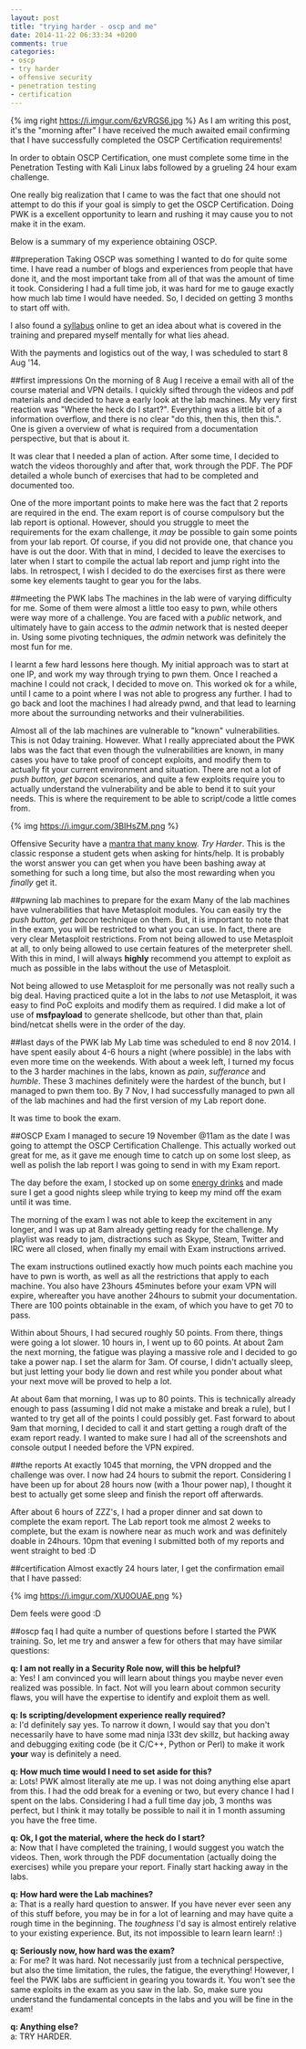 ```yaml
---
layout: post
title: "trying harder - oscp and me"
date: 2014-11-22 06:33:34 +0200
comments: true
categories: 
- oscp
- try harder
- offensive security
- penetration testing
- certification
---
```


{% img right https://i.imgur.com/6zVRGS6.jpg %} As I am writing this post, it's the "morning after" I have received the much awaited email confirming that I have successfully completed the OSCP Certification requirements!

In order to obtain OSCP Certification, one must complete some time in the Penetration Testing with Kali Linux labs followed by a grueling 24 hour exam challenge. 

One really big realization that I came to was the fact that one should not attempt to do this if your goal is simply to get the OSCP Certification. Doing PWK is a excellent opportunity to learn and rushing it may cause you to not make it in the exam.

Below is a summary of my experience obtaining OSCP.

<!-- more -->

##preperation
Taking OSCP was something I wanted to do for quite some time. I have read a number of blogs and experiences from people that have done it, and the most important take from all of that was the amount of time it took. Considering I had a full time job, it was hard for me to gauge exactly how much lab time I would have needed. So, I decided on getting 3 months to start off with.

I also found a [syllabus](http://www.offensive-security.com/documentation/penetration-testing-with-kali.pdf) online to get an idea about what is covered in the training and prepared myself mentally for what lies ahead.

With the payments and logistics out of the way, I was scheduled to start 8 Aug '14.

##first impressions
On the morning of 8 Aug I receive a email with all of the course material and VPN details. I quickly sifted through the videos and pdf materials and decided to have a early look at the lab machines. My very first reaction was "Where the heck do I start?". Everything was a little bit of a information overflow, and there is no clear "do this, then this, then this.". One is given a overview of what is required from a documentation perspective, but that is about it.

It was clear that I needed a plan of action. After some time, I decided to watch the videos thoroughly and after that, work through the PDF. The PDF detailed a whole bunch of exercises that had to be completed and documented too.

One of the more important points to make here was the fact that 2 reports are required in the end. The exam report is of course compulsory but the lab report is optional. However, should you struggle to meet the requirements for the exam challenge, it *may* be possible to gain some points from your lab report. Of course, if you did not provide one, that chance you have is out the door. With that in mind, I decided to leave the exercises to later when I start to compile the actual lab report and jump right into the labs. In retrospect, I wish I decided to do the exercises first as there were some key elements taught to gear you for the labs.

##meeting the PWK labs
The machines in the lab were of varying difficulty for me. Some of them were almost a little too easy to pwn, while others were way more of a challenge. You are faced with a *public* network, and ultimately have to gain access to the *admin* network that is nested deeper in. Using some pivoting techniques, the *admin* network was definitely the most fun for me.

I learnt a few hard lessons here though. My initial approach was to start at one IP, and work my way through trying to pwn them. Once I reached a machine I could not crack, I decided to move on. This worked ok for a while, until I came to a point where I was not able to progress any further. I had to go back and loot the machines I had already pwnd, and that lead to learning more about the surrounding networks and their vulnerabilities.

Almost all of the lab machines are vulnerable to "known" vulnerabilities. This is not 0day training. However. What I really appreciated about the PWK labs was the fact that even though the vulnerabilities are known, in many cases you have to take proof of concept exploits, and modify them to actually fit your current environment and situation. There are not a lot of *push button, get bacon* scenarios, and quite a few exploits require you to actually understand the vulnerability and be able to bend it to suit your needs. This is where the requirement to be able to script/code a little comes from.

{% img https://i.imgur.com/3BIHsZM.png %}

Offensive Security have a [mantra that many know](http://www.offensive-security.com/when-things-get-tough/). *Try Harder*. This is the classic response a student gets when asking for hints/help. It is probably the worst answer you can get when you have been bashing away at something for such a long time, but also the most rewarding when you *finally* get it.

##pwning lab machines to prepare for the exam
Many of the lab machines have vulnerabilities that have Metasploit modules. You can easily try the *push button, get bacon* technique on them. But, it is important to note that in the exam, you will be restricted to what you can use. In fact, there are very clear Metasploit restrictions. From not being allowed to use Metasploit at all, to only being allowed to use certain features of the meterpreter shell. With this in mind, I will always **highly** recommend you attempt to exploit as much as possible in the labs without the use of Metasploit.

Not being allowed to use Metasploit for me personally was not really such a big deal. Having practiced quite a lot in the labs to *not* use Metasploit, it was easy to find PoC exploits and modify them as required. I did make a lot of use of **msfpayload** to generate shellcode, but other than that, plain bind/netcat shells were in the order of the day.

##last days of the PWK lab
My Lab time was scheduled to end 8 nov 2014. I have spent easily about 4-6 hours a night (where possible) in the labs with even more time on the weekends. With about a week left, I turned my focus to the 3 harder machines in the labs, known as *pain*, *sufferance* and *humble*. These 3 machines definitely were the hardest of the bunch, but I managed to pwn them too. By 7 Nov, I had successfully managed to pwn all of the lab machines and had the first version of my Lab report done.

It was time to book the exam.

##OSCP Exam
I managed to secure 19 November @11am as the date I was going to attempt the OSCP Certification Challenge. This actually worked out great for me, as it gave me enough time to catch up on some lost sleep, as well as polish the lab report I was going to send in with my Exam report.

The day before the exam, I stocked up on some [energy drinks](https://twitter.com/leonjza/status/534967808619470849) and made sure I get a good nights sleep while trying to keep my mind off the exam until it was time.

The morning of the exam I was not able to keep the excitement in any longer, and I was up at 8am already getting ready for the challenge. My playlist was ready to jam, distractions such as Skype, Steam, Twitter and IRC were all closed, when finally my email with Exam instructions arrived.

The exam instructions outlined exactly how much points each machine you have to pwn is worth, as well as all the restrictions that apply to each machine. You also have 23hours 45minutes before your exam VPN will expire, whereafter you have another 24hours to submit your documentation. There are 100 points obtainable in the exam, of which you have to get 70 to pass.

Within about 5hours, I had secured roughly 50 points. From there, things were going a lot slower. 10 hours in, I went up to 60 points. At about 2am the next morning, the fatigue was playing a massive role and I decided to go take a power nap. I set the alarm for 3am. Of course, I didn't actually sleep, but just letting your body lie down and rest while you ponder about what your next move will be proved to help a lot.

At about 6am that morning, I was up to 80 points. This is technically already enough to pass (assuming I did not make a mistake and break a rule), but I wanted to try get all of the points I could possibly get. Fast forward to about 9am that morning, I decided to call it and start getting a rough draft of the exam report ready. I wanted to make sure I had all of the screenshots and console output I needed before the VPN expired.

##the reports
At exactly 1045 that morning, the VPN dropped and the challenge was over. I now had 24 hours to submit the report. Considering I have been up for about 28 hours now (with a 1hour power nap), I thought it best to actually get some sleep and finish the report off afterwards.

After about 6 hours of ZZZ's, I had a proper dinner and sat down to complete the exam report. The Lab report took me almost 2 weeks to complete, but the exam is nowhere near as much work and was definitely doable in 24hours. 10pm that evening I submitted both of my reports and went straight to bed :D

##certification
Almost exactly 24 hours later, I get the confirmation email that I have passed:

{% img https://i.imgur.com/XU0OUAE.png %}

Dem feels were good :D

##oscp faq
I had quite a number of questions before I started the PWK training. So, let me try and answer a few for others that may have similar questions:

**q: I am not really in a Security Role now, will this be helpful?**  
a: Yes! I am convinced you will learn about things you maybe never even realized was possible. In fact. Not will you learn about common security flaws, you will have the expertise to identify and exploit them as well.

**q: Is scripting/development experience really required?**  
a: I'd definitely say yes. To narrow it down, I would say that you don't necessarily have to have some mad ninja l33t dev skillz, but hacking away and debugging exiting code (be it C/C++, Python or Perl) to make it work **your** way is definitely a need.

**q: How much time would I need to set aside for this?**  
a: Lots! PWK almost literally ate me up. I was not doing anything else apart from this. I had the odd break for a evening or two, but every chance I had I spent on the labs. Considering I had a full time day job, 3 months was perfect, but I think it may totally be possible to nail it in 1 month assuming you have the free time.

**q: Ok, I got the material, where the heck do I start?**  
a: Now that I have completed the training, I would suggest you watch the videos. Then, work through the PDF documentation (actually doing the exercises) while you prepare your report. Finally start hacking away in the labs.

**q: How hard were the Lab machines?**  
a: That is a really hard question to answer. If you have never ever seen any of this stuff before, you may be in for a lot of learning and may have quite a rough time in the beginning. The *toughness* I'd say is almost entirely relative to your existing experience. But, its not impossible to learn learn learn! :)

**q: Seriously now, how hard was the exam?**  
a: For me? It was hard. Not necessarily just from a technical perspective, but also the time limitation, the rules, the fatigue, the everything! However, I feel the PWK labs are sufficient in gearing you towards it. You won't see the same exploits in the exam as you saw in the lab. So, make sure you understand the fundamental concepts in the labs and you will be fine in the exam!

**q: Anything else?**  
a: TRY HARDER.
